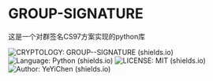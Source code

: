# GROUP-SIGNATURE
这是一个对群签名CS97方案实现的python库

![CRYPTOLOGY: GROUP--SIGNATURE (shields.io)](https://img.shields.io/badge/CRYPTOLOGY-GROUP----SIGNATURE-red)  ![Language: Python (shields.io)](https://img.shields.io/badge/Language-Python-9cf)   ![LICENSE: MIT (shields.io)](https://img.shields.io/badge/LICENSE-MIT-green)  ![Author: YeYiChen (shields.io)](https://img.shields.io/badge/Author-YeYiChen-010608)

